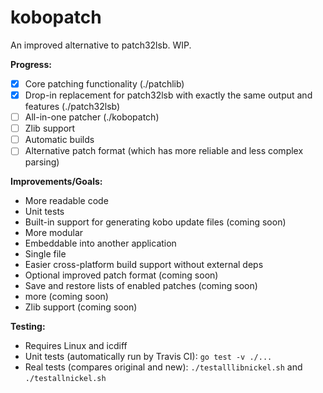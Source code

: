 # kobopatch
An improved alternative to patch32lsb. WIP.

**Progress:**
- [X] Core patching functionality (./patchlib)
- [X] Drop-in replacement for patch32lsb with exactly the same output and features (./patch32lsb)
- [ ] All-in-one patcher (./kobopatch)
- [ ] Zlib support
- [ ] Automatic builds
- [ ] Alternative patch format (which has more reliable and less complex parsing)

**Improvements/Goals:**
- More readable code
- Unit tests
- Built-in support for generating kobo update files (coming soon)
- More modular
- Embeddable into another application
- Single file
- Easier cross-platform build support without external deps
- Optional improved patch format (coming soon)
- Save and restore lists of enabled patches (coming soon)
- more (coming soon)
- Zlib support (coming soon)

**Testing:**
- Requires Linux and icdiff
- Unit tests (automatically run by Travis CI): `go test -v ./...`
- Real tests (compares original and new): `./testalllibnickel.sh` and `./testallnickel.sh`
